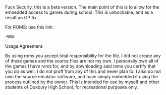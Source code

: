 Fuck Securly, this is a beta version. The main point of this is to allow for the embedded access to games during school. This is unbockable, and as a result an OP fix. 

For ROMS: use this link:



-Will






















Usage Agreement:

By using roms you accept total responsibility for the file. I did not create any of these games and the source files are not my own. I personally own all of the games I have roms for, and by downloading said roms you certify that you do as well. I do not proft from any of this and never plan to. I also do not own the source emulator software, and have simply embedded it using the process outlined by the owner. This is intended for use by myself and other students of Duxbury High School, for recreational purposes only. 
